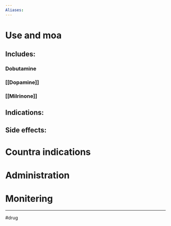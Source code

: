 ```yaml
---
Aliases:
---
```

# Use and moa
## Includes:
### Dobutamine
### [[Dopamine]]
### [[Milrinone]]
## Indications:
## Side effects:
# Countra indications
# Administration 
# Monitering 

---
#drug 